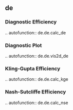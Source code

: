 ## de


### Diagnostic Efficiency
.. autofunction:: de.de.calc_de

### Diagnostic Plot
.. autofunction:: de.de.vis2d_de

### Kling-Gupta Efficiency
.. autofunction:: de.de.calc_kge

### Nash-Sutcliffe Efficiency
.. autofunction:: de.de.calc_nse
